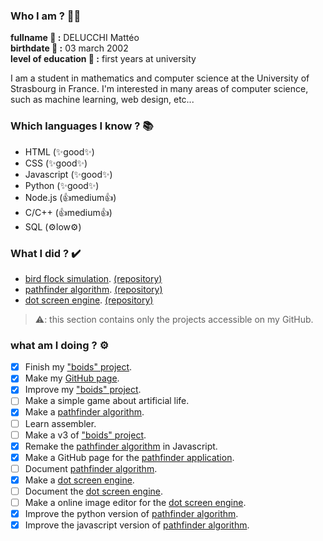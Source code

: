 ### Who I am ? 🤷‍♂️
  
**fullname 👑 :** DELUCCHI Mattéo  
**birthdate 🎂 :** 03 march 2002  
**level of education 📘 :** first years at university  
  
I am a student in mathematics and computer science at the University of Strasbourg in France. I'm interested in many areas of computer science, such as machine learning, web design, etc...
  
### Which languages I know ? 📚
  
- HTML (✨good✨)
- CSS (✨good✨)
- Javascript (✨good✨)
- Python (✨good✨)
- Node.js (👍medium👍)
- C/C++ (👍medium👍)
- SQL (⚙️low⚙️)

### What I did ? ✔️

- [bird flock simulation](https://mattesthaut.github.io/boids). [(repository)](https://github.com/MattEstHaut/boids) 
- [pathfinder algorithm](https://mattesthaut.github.io/pathfinder). [(repository)](https://github.com/MattEstHaut/pathfinder)
- [dot screen engine](https://mattesthaut.github.io). [(repository)](https://github.com/MattEstHaut/dotscreen)

>⚠️: this section contains only the projects accessible on my GitHub.

### what am I doing ? ⚙️
  
- [x] Finish my ["boids" project](https://github.com/MattEstHaut/boids).
- [X] Make my [GitHub page](https://mattesthaut.github.io/). 
- [X] Improve my ["boids" project](https://github.com/MattEstHaut/boids).  
- [ ] Make a simple game about artificial life.
- [X] Make a [pathfinder algorithm](https://github.com/MattEstHaut/pathfinder).
- [ ] Learn assembler.
- [ ] Make a v3 of ["boids" project](https://github.com/MattEstHaut/boids). 
- [X] Remake the [pathfinder algorithm](https://github.com/MattEstHaut/pathfinder) in Javascript. 
- [X] Make a GitHub page for the [pathfinder application](https://mattesthaut.github.io/pathfinder).
- [ ] Document [pathfinder algorithm](https://github.com/MattEstHaut/pathfinder).
- [X] Make a [dot screen engine](https://github.com/MattEstHaut/dotscreen).
- [ ] Document the [dot screen engine](https://github.com/MattEstHaut/dotscreen).
- [ ] Make a online image editor for the [dot screen engine](https://github.com/MattEstHaut/dotscreen).
- [X] Improve the python version of [pathfinder algorithm](https://github.com/MattEstHaut/pathfinder).
- [X] Improve the javascript version of [pathfinder algorithm](https://github.com/MattEstHaut/pathfinder).
